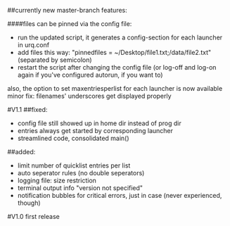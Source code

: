##currently new master-branch features:

####files can be pinned via the config file:
- run the updated script, it generates a config-section for each launcher in urq.conf
- add files this way: "pinnedfiles = ~/Desktop/file1.txt;/data/file2.txt" (separated by semicolon)
- restart the script after changing the config file (or log-off and log-on again if you've configured autorun, if you want to)
 
also, the option to set maxentriesperlist for each launcher is now available
minor fix: filenames' underscores get displayed properly



#V1.1
##fixed:
* config file still showed up in home dir instead of prog dir
* entries always get started by corresponding launcher
* streamlined code, consolidated main()

##added:
* limit number of quicklist entries per list
* auto seperator rules (no double seperators)
* logging file: size restriction
* terminal output info "version not specified"
* notification bubbles for critical errors, just in case (never experienced, though)



#V1.0
first release
